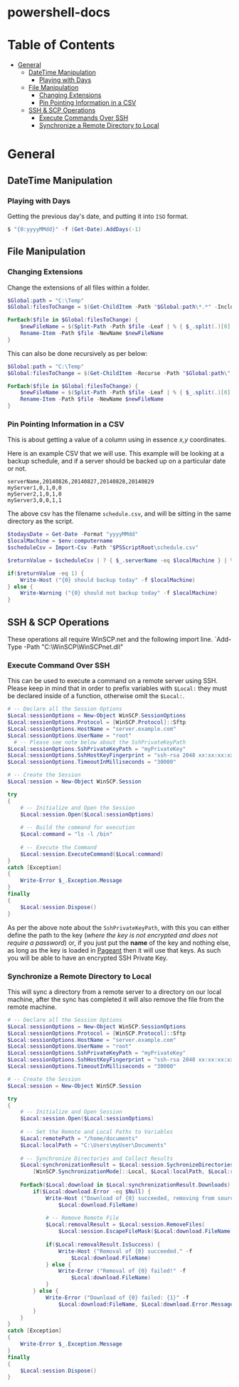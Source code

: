 powershell-docs
===============

# Table of Contents

- [General](#general)
    - [DateTime Manipulation](#datetime-manipulation)
        - [Playing with Days](#playing-with-days)
    - [File Manipulation](#file-manipulation)
        - [Changing Extensions](#changing-extensions)
        - [Pin Pointing Information in a CSV](#pin-pointing-information-in-a-csv)
    - [SSH & SCP Operations](#ssh-and-scp-operations)
        - [Execute Commands Over SSH](#execute-commands-over-ssh)
        - [Synchronize a Remote Directory to Local](#synchronize-a-remote-directory-to-local)

# General

## DateTime Manipulation

### Playing with Days

Getting the previous day's date, and putting it into `ISO` format.

```powershell
$ "{0:yyyyMMdd}" -f (Get-Date).AddDays(-1)
```
## File Manipulation

### Changing Extensions

Change the extensions of all files within a folder.
```powershell
$Global:path = "C:\Temp"
$Global:filesToChange = $(Get-ChildItem -Path "$Global:path\*.*" -Include *.txt)

ForEach($file in $Global:filesToChange) {
    $newFileName = $(Split-Path -Path $file -Leaf | % { $_.split(.)[0] } | % { "$_.csv" }
    Rename-Item -Path $file -NewName $newFileName
}
```

This can also be done recursively as per below:

```powershell
$Global:path = "C:\Temp"
$Global:filesToChange = $(Get-ChildItem -Recurse -Path "$Global:path\" -Include *.txt)

ForEach($file in $Global:filesToChange) {
    $newFileName = $(Split-Path -Path $file -Leaf | % { $_.split(.)[0] } | % { "$_.csv" }
    Rename-Item -Path $file -NewName $newFileName
}
```

### Pin Pointing Information in a CSV

This is about getting a value of a column using in essence _x,y_ coordinates.

Here is an example CSV that we will use. This example will be looking at a backup schedule, and if a server should be backed up on a particular date or not.

```csv
serverName,20140826,20140827,20140828,20140829
myServer1,0,1,0,0
myServer2,1,0,1,0
myServer3,0,0,1,1
```

The above csv has the filename `schedule.csv`, and will be sitting in the same directory as the script.

```powershell
$todaysDate = Get-Date -Format "yyyyMMdd"
$localMachine = $env:computername
$scheduleCsv = Import-Csv -Path "$PSScriptRoot\schedule.csv"

$returnValue = $scheduleCsv | ? { $_.serverName -eq $localMachine } | % { $_.$todaysDate }

if($returnValue -eq 1) {
    Write-Host ("{0} should backup today" -f $localMachine)
} else {
    Write-Warning ("{0} should not backup today" -f $localMachine)
}
```
## SSH & SCP Operations

These operations all require WinSCP.net and the following import line.
`Add-Type -Path "C:\WinSCP\WinSCPnet.dll"

### Execute Command Over SSH

This can be used to execute a command on a remote server using SSH. Please keep in mind that in order to prefix variables with `$Local:` they must be declared inside of a function, otherwise omit the `$Local:`.

```powershell
# -- Declare all the Session Options
$Local:sessionOptions = New-Object WinSCP.SessionOptions
$Local:sessionOptions.Protocol = [WinSCP.Protocol]::Sftp
$Local:sessionOptions.HostName = "server.example.com"
$Local:sessionOptions.UserName = "root"
  # -- Please see note below about the SshPrivateKeyPath
$Local:sessionOptions.SshPrivateKeyPath = "myPrivateKey"
$Local:sessionOptions.SshHostKeyFingerprint = "ssh-rsa 2048 xx:xx:xx:xx:xx:xx:xx:xx:xx:xx:xx:xx:xx:xx:xx:xx"
$Local:sessionOptions.TimeoutInMilliseconds = "30000"

# -- Create the Session
$Local:session = New-Object WinSCP.Session

try
{
    # -- Initialize and Open the Session
    $Local:session.Open($Local:sessionOptions)
    
    # -- Build the command for execution
    $Local:command = "ls -l /bin"
    
    # -- Execute the Command
    $Local:session.ExecuteCommand($Local:command)
}
catch [Exception]
{
    Write-Error $_.Exception.Message
}
finally
{
    $Local:session.Dispose()
}
```

As per the above note about the `SshPrivateKeyPath`, with this you can either define the path to the key (_where the key is not encrypted and does not require a password_) or, if you just put the __name__ of the key and nothing else, as long as the key is loaded in [Pageant](http://en.wikipedia.org/wiki/PuTTY#Components) then it will use that keys. As such you will be able to have an encrypted SSH Private Key.

### Synchronize a Remote Directory to Local

This will sync a directory from a remote server to a directory on our local machine, after the sync has completed it will also remove the file from the remote machine.

```powershell
# -- Declare all the Session Options
$Local:sessionOptions = New-Object WinSCP.SessionOptions
$Local:sessionOptions.Protocol = [WinSCP.Protocol]::Sftp
$Local:sessionOptions.HostName = "server.example.com"
$Local:sessionOptions.UserName = "root"
$Local:sessionOptions.SshPrivateKeyPath = "myPrivateKey"
$Local:sessionOptions.SshHostKeyFingerprint = "ssh-rsa 2048 xx:xx:xx:xx:xx:xx:xx:xx:xx:xx:xx:xx:xx:xx:xx:xx"
$Local:sessionOptions.TimeoutInMilliseconds = "30000"

# -- Create the Session
$Local:session = New-Object WinSCP.Session

try
{
    # -- Initialize and Open Session
    $Local:session.Open($Local:sessionOptions)
    
    # -- Set the Remote and Local Paths to Variables
    $Local:remotePath = "/home/documents"
    $Local:localPath = "C:\Users\myUser\Documents"
    
    # -- Synchronize Directories and Collect Results
    $Local:synchronizationResult = $Local:session.SychronizeDirectories(
        [WinSCP.SynchronizationMode]::Local, $Local:localPath, $Local:remotePath, $False)
    
    ForEach($Local:download in $Local:synchronizationResult.Downloads) {
        if($Local:download.Error -eq $Null) {
            Write-Host ("Download of {0} succeeded, removing from source" -f
                $Local:download.FileName)
            
            # -- Remove Remote File
            $Local:removalResult = $Local:session.RemoveFiles(
                $Local:session.EscapeFileMask($Local:download.FileName))
            
            if($Local:removalResult.IsSuccess) {
                Write-Host ("Removal of {0} succeeded." -f
                    $Local:download.FileName)
            } else {
                Write-Error ("Removal of {0} failed!" -f
                    $Local:download.FileName)
            }
        } else {
            Write-Error ("Download of {0} failed: {1}" -f
                $Local:download:FileName, $Local:download.Error.Message)
        }
    }
}
catch [Exception]
{
    Write-Error $_.Exception.Message
}
finally
{
    $Local:session.Dispose()
}
```
